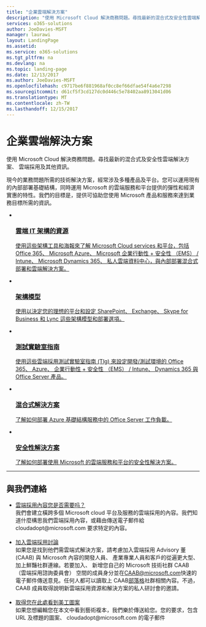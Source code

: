 ```yaml
---
title: "企業雲端解決方案"
description: "使用 Microsoft Cloud 解決商務問題。尋找最新的混合式及安全性雲端解決方案、 雲端採用及其他資訊。"
services: o365-solutions
author: JoeDavies-MSFT
manager: laurawi
layout: LandingPage
ms.assetid: 
ms.service: o365-solutions
ms.tgt_pltfrm: na
ms.devlang: na
ms.topic: landing-page
ms.date: 12/13/2017
ms.author: JoeDavies-MSFT
ms.openlocfilehash: c9717be6f881968af0cc8ef66dfae54f4a6e7298
ms.sourcegitcommit: d61cf5f3cd127dc0d446c5e78402aa8913041d06
ms.translationtype: MT
ms.contentlocale: zh-TW
ms.lasthandoff: 12/15/2017
---
```

<h1>企業雲端解決方案</h1>
<p>使用 Microsoft Cloud 解決商務問題。尋找最新的混合式及安全性雲端解決方案、 雲端採用及其他資訊。</p>
<p>現今的業務問題所需的技術解決方案，經常涉及多種產品及平台。您可以運用現有的內部部署基礎結構，同時運用 Microsoft 的雲端服務和平台提供的彈性和經濟實惠的特性。我們的目標是，提供可協助您使用 Microsoft 產品和服務來達到業務目標所需的資訊。 </p>
<ul class="cardsF panelContent">
    <li>
        <a href="/office365/enterprise/microsoft-cloud-it-architecture-resources">
        <div class="cardSize">
            <div class="cardPadding">
                <div class="card">
                    <div class="cardImageOuter">
                        <div class="cardImage">
                            <img src="https://docs.microsoft.com/en-us/media/common/i_cloud_it_architecture.svg" alt="" />
                        </div>
                    </div>
                    <div class="cardText">
                        <h3>雲端 IT 架構的資源</h3>
                <p>使用這些架構工具和海報來了解 Microsoft Cloud services 和平台，包括 Office 365、 Microsoft Azure、 Microsoft 企業行動性 + 安全性 （EMS） / Intune、 Microsoft Dynamics 365、 私人雲端資料中心，與內部部署混合式部署和雲端解決方案。</p>
                    </div>
                </div>
            </div>
        </div>
        </a>
    </li> 
    <li>
        <a href="/office365/enterprise/architectural-models-for-sharepoint-exchange-skype-for-business-and-lync">
        <div class="cardSize">
            <div class="cardPadding">
                <div class="card">
                    <div class="cardImageOuter">
                        <div class="cardImage">
                            <img src="https://docs.microsoft.com/media/common/i_architecture.svg" alt="" />
                        </div>
                    </div>
                    <div class="cardText">
                        <h3>架構模型</h3>
                <p>使用以決定您的理想的平台和設定 SharePoint、 Exchange、 Skype for Business 和 Lync 這些架構模型和部署選項。</p>
                    </div>
                </div>
            </div>
        </div>
        </a>
    </li>
    <li>
        <a href="/office365/enterprise/cloud-adoption-test-lab-guides-tlgs">
        <div class="cardSize">
            <div class="cardPadding">
                <div class="card">
                    <div class="cardImageOuter">
                        <div class="cardImage">
                            <img src="https://docs.microsoft.com/media/common/i_test.svg" alt="" />
                        </div>
                    </div>
                    <div class="cardText">
                        <h3>測試實驗室指南</h3>
                <p>使用這些雲端採用測試實驗室指南 (Tlg) 來設定開發/測試環境的 Office 365、 Azure、 企業行動性 + 安全性 （EMS） / Intune、 Dynamics 365 與 Office Server 產品。</p>
                    </div>
                </div>
            </div>
        </div>
        </a>
    </li>
    <li>
        <a href="/office365/enterprise/hybrid-solutions">
        <div class="cardSize">
            <div class="cardPadding">
                <div class="card">
                    <div class="cardImageOuter">
                        <div class="cardImage">
                            <img src="https://docs.microsoft.com/en-us/media/common/i_hybrid.svg" alt="" />
                        </div>
                    </div>
                    <div class="cardText">
                        <h3>混合式解決方案</h3>
                <p>了解如何部署 Azure 基礎結構服務中的 Office Server 工作負載。</p>
                    </div>
                </div>
            </div>
        </div>
        </a>
    </li>
    <li>
        <a href="/office365/enterprise/security-solutions">
        <div class="cardSize">
            <div class="cardPadding">
                <div class="card">
                    <div class="cardImageOuter">
                        <div class="cardImage">
                            <img src="https://docs.microsoft.com/media/common/i_cloud-security.svg" alt="" />
                        </div>
                    </div>
                    <div class="cardText">
                        <h3>安全性解決方案</h3>
                <p>了解如何部署使用 Microsoft 的雲端服務和平台的安全性解決方案。</p>
                    </div>
                </div>
            </div>
        </div>
        </a>
    </li>
</ul>

---

<h2>與我們連絡</h2>
<ul>
    <li><a href="mailto:cloudadopt@microsoft.com?Subject=[Cloud%20Adoption%20Content%20Feedback]:%20">雲端採用內容您是否需要吗？</a><br>我們會建立橫跨多個 Microsoft cloud 平台及服務的雲端採用的內容。我們知道什麼構思我們雲端採用內容，或藉由傳送電子郵件給 cloudadopt@microsoft.com 要求特定的內容。</li><br>
    <li><a href="https://aka.ms/caab">加入雲端採用討論</a><br>如果您是找到他們需雲端式解決方案，請考慮加入雲端採用 Advisory 董 (CAAB) 與 Microsoft 內容的開發人員、 產業專業人員和客戶的從遍更大型、 加上鮮豔社群連線。若要加入、 新增您自己的 Microsoft 技術社群 CAAB （雲端採用諮詢委員會） 空間的成員身分並在<a href="mailto:caab@microsoft.com?Subject=I%20just%20joined%20the%20Cloud%20Adoption%20Advisory%20Board!">CAAB@microsoft.com</a>快速的電子郵件傳送意見。任何人都可以讀取上 CAAB<a href="https://blogs.technet.com/b/solutions_advisory_board/">部落格</a>社群相關內容。不過，CAAB 成員取得說明新雲端採用資源和解決方案的私人研討會的邀請。</li><br>
    <li><a href="mailto:cloudadopt@microsoft.com?subject=[Art%20Request]:%20">取得您在此處看到美工圖案</a><br>如果您想編輯您在本文中看到藝術複本，我們樂於傳送給您。您的要求，包含 URL 及標題的圖案、 cloudadopt@microsoft.com 的電子郵件</li>
</ul>